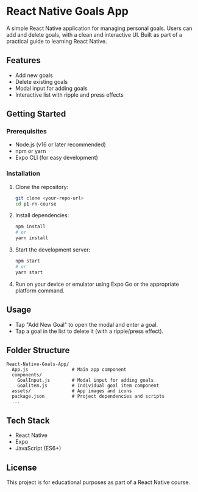 # React Native Goals App

A simple React Native application for managing personal goals. Users can add and delete goals, with a clean and interactive UI. Built as part of a practical guide to learning React Native.

## Features

- Add new goals
- Delete existing goals
- Modal input for adding goals
- Interactive list with ripple and press effects

## Getting Started

### Prerequisites

- Node.js (v16 or later recommended)
- npm or yarn
- Expo CLI (for easy development)

### Installation

1. Clone the repository:
   ```bash
   git clone <your-repo-url>
   cd p1-rn-course
   ```
2. Install dependencies:
   ```bash
   npm install
   # or
   yarn install
   ```
3. Start the development server:
   ```bash
   npm start
   # or
   yarn start
   ```
4. Run on your device or emulator using Expo Go or the appropriate platform command.

## Usage

- Tap "Add New Goal" to open the modal and enter a goal.
- Tap a goal in the list to delete it (with a ripple/press effect).

## Folder Structure

```
React-Native-Goals-App/
  App.js                # Main app component
  components/
    GoalInput.js        # Modal input for adding goals
    GoalItem.js         # Individual goal item component
  assets/               # App images and icons
  package.json          # Project dependencies and scripts
  ...
```

## Tech Stack

- React Native
- Expo
- JavaScript (ES6+)

## License

This project is for educational purposes as part of a React Native course.
